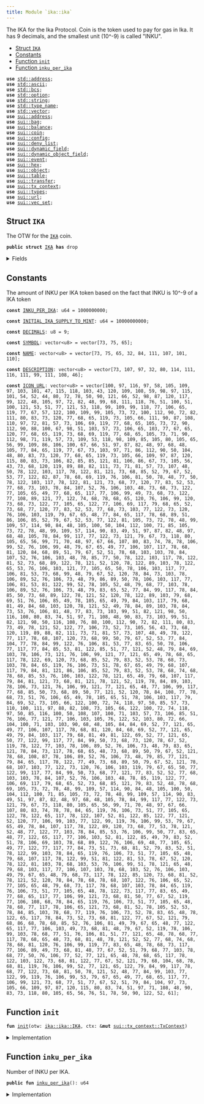 ```yaml
---
title: Module `ika::ika`
---
```


The IKA for the Ika Protocol.
Coin<IKA> is the token used to pay for gas in Ika.
It has 9 decimals, and the smallest unit (10^-9) is called "INKU".


-  [Struct `IKA`](#ika_ika_IKA)
-  [Constants](#@Constants_0)
-  [Function `init`](#ika_ika_init)
-  [Function `inku_per_ika`](#ika_ika_inku_per_ika)


<pre><code><b>use</b> <a href="../std/address.md#std_address">std::address</a>;
<b>use</b> <a href="../std/ascii.md#std_ascii">std::ascii</a>;
<b>use</b> <a href="../std/bcs.md#std_bcs">std::bcs</a>;
<b>use</b> <a href="../std/option.md#std_option">std::option</a>;
<b>use</b> <a href="../std/string.md#std_string">std::string</a>;
<b>use</b> <a href="../std/type_name.md#std_type_name">std::type_name</a>;
<b>use</b> <a href="../std/vector.md#std_vector">std::vector</a>;
<b>use</b> <a href="../sui/address.md#sui_address">sui::address</a>;
<b>use</b> <a href="../sui/bag.md#sui_bag">sui::bag</a>;
<b>use</b> <a href="../sui/balance.md#sui_balance">sui::balance</a>;
<b>use</b> <a href="../sui/coin.md#sui_coin">sui::coin</a>;
<b>use</b> <a href="../sui/config.md#sui_config">sui::config</a>;
<b>use</b> <a href="../sui/deny_list.md#sui_deny_list">sui::deny_list</a>;
<b>use</b> <a href="../sui/dynamic_field.md#sui_dynamic_field">sui::dynamic_field</a>;
<b>use</b> <a href="../sui/dynamic_object_field.md#sui_dynamic_object_field">sui::dynamic_object_field</a>;
<b>use</b> <a href="../sui/event.md#sui_event">sui::event</a>;
<b>use</b> <a href="../sui/hex.md#sui_hex">sui::hex</a>;
<b>use</b> <a href="../sui/object.md#sui_object">sui::object</a>;
<b>use</b> <a href="../sui/table.md#sui_table">sui::table</a>;
<b>use</b> <a href="../sui/transfer.md#sui_transfer">sui::transfer</a>;
<b>use</b> <a href="../sui/tx_context.md#sui_tx_context">sui::tx_context</a>;
<b>use</b> <a href="../sui/types.md#sui_types">sui::types</a>;
<b>use</b> <a href="../sui/url.md#sui_url">sui::url</a>;
<b>use</b> <a href="../sui/vec_set.md#sui_vec_set">sui::vec_set</a>;
</code></pre>



<a name="ika_ika_IKA"></a>

## Struct `IKA`

The OTW for the <code><a href="../ika/ika.md#ika_ika_IKA">IKA</a></code> coin.


<pre><code><b>public</b> <b>struct</b> <a href="../ika/ika.md#ika_ika_IKA">IKA</a> <b>has</b> drop
</code></pre>



<details>
<summary>Fields</summary>


<dl>
</dl>


</details>

<a name="@Constants_0"></a>

## Constants


<a name="ika_ika_INKU_PER_IKA"></a>

The amount of INKU per IKA token based on the fact that INKU is
10^-9 of a IKA token


<pre><code><b>const</b> <a href="../ika/ika.md#ika_ika_INKU_PER_IKA">INKU_PER_IKA</a>: u64 = 1000000000;
</code></pre>



<a name="ika_ika_INITIAL_IKA_SUPPLY_TO_MINT"></a>



<pre><code><b>const</b> <a href="../ika/ika.md#ika_ika_INITIAL_IKA_SUPPLY_TO_MINT">INITIAL_IKA_SUPPLY_TO_MINT</a>: u64 = 10000000000;
</code></pre>



<a name="ika_ika_DECIMALS"></a>



<pre><code><b>const</b> <a href="../ika/ika.md#ika_ika_DECIMALS">DECIMALS</a>: u8 = 9;
</code></pre>



<a name="ika_ika_SYMBOL"></a>



<pre><code><b>const</b> <a href="../ika/ika.md#ika_ika_SYMBOL">SYMBOL</a>: vector&lt;u8&gt; = vector[73, 75, 65];
</code></pre>



<a name="ika_ika_NAME"></a>



<pre><code><b>const</b> <a href="../ika/ika.md#ika_ika_NAME">NAME</a>: vector&lt;u8&gt; = vector[73, 75, 65, 32, 84, 111, 107, 101, 110];
</code></pre>



<a name="ika_ika_DESCRIPTION"></a>



<pre><code><b>const</b> <a href="../ika/ika.md#ika_ika_DESCRIPTION">DESCRIPTION</a>: vector&lt;u8&gt; = vector[73, 107, 97, 32, 80, 114, 111, 116, 111, 99, 111, 108, 46];
</code></pre>



<a name="ika_ika_ICON_URL"></a>



<pre><code><b>const</b> <a href="../ika/ika.md#ika_ika_ICON_URL">ICON_URL</a>: vector&lt;u8&gt; = vector[100, 97, 116, 97, 58, 105, 109, 97, 103, 101, 47, 115, 118, 103, 43, 120, 109, 108, 59, 98, 97, 115, 101, 54, 52, 44, 80, 72, 78, 50, 90, 121, 66, 52, 98, 87, 120, 117, 99, 122, 48, 105, 97, 72, 82, 48, 99, 68, 111, 118, 76, 51, 100, 51, 100, 121, 53, 51, 77, 121, 53, 118, 99, 109, 99, 118, 77, 106, 65, 119, 77, 67, 57, 122, 100, 109, 99, 105, 73, 72, 100, 112, 90, 72, 82, 111, 80, 83, 73, 120, 77, 68, 65, 119, 73, 105, 66, 111, 90, 87, 108, 110, 97, 72, 81, 57, 73, 106, 69, 119, 77, 68, 65, 105, 73, 72, 90, 112, 90, 88, 100, 67, 98, 51, 103, 57, 73, 106, 65, 103, 77, 67, 65, 120, 77, 68, 65, 119, 73, 68, 69, 119, 77, 68, 65, 105, 73, 71, 90, 112, 98, 71, 119, 57, 73, 109, 53, 118, 98, 109, 85, 105, 80, 105, 65, 56, 99, 109, 86, 106, 100, 67, 66, 51, 97, 87, 82, 48, 97, 68, 48, 105, 77, 84, 65, 119, 77, 67, 73, 103, 97, 71, 86, 112, 90, 50, 104, 48, 80, 83, 73, 120, 77, 68, 65, 119, 73, 105, 66, 109, 97, 87, 120, 115, 80, 83, 73, 106, 82, 85, 85, 121, 81, 106, 86, 67, 73, 105, 56, 43, 73, 68, 120, 119, 89, 88, 82, 111, 73, 71, 81, 57, 73, 107, 48, 50, 78, 122, 103, 117, 78, 122, 81, 121, 73, 68, 85, 52, 79, 67, 52, 53, 77, 122, 82, 87, 78, 68, 69, 119, 76, 106, 81, 50, 78, 48, 77, 50, 78, 122, 103, 117, 78, 122, 81, 121, 73, 68, 77, 120, 77, 83, 52, 53, 77, 68, 73, 103, 78, 84, 107, 52, 76, 106, 103, 48, 73, 68, 73, 122, 77, 105, 65, 49, 77, 68, 65, 117, 77, 106, 99, 49, 73, 68, 73, 122, 77, 108, 89, 121, 77, 122, 74, 68, 78, 68, 65, 120, 76, 106, 99, 120, 73, 68, 73, 122, 77, 105, 65, 122, 77, 106, 69, 117, 79, 68, 65, 52, 73, 68, 77, 120, 77, 83, 52, 53, 77, 68, 73, 103, 77, 122, 73, 120, 76, 106, 103, 119, 79, 67, 65, 48, 77, 84, 65, 117, 78, 68, 89, 51, 86, 106, 85, 52, 79, 67, 52, 53, 77, 122, 81, 105, 73, 72, 78, 48, 99, 109, 57, 114, 90, 84, 48, 105, 100, 50, 104, 112, 100, 71, 85, 105, 73, 72, 78, 48, 99, 109, 57, 114, 90, 83, 49, 51, 97, 87, 82, 48, 97, 68, 48, 105, 78, 84, 99, 117, 77, 122, 73, 121, 79, 67, 73, 118, 80, 105, 65, 56, 99, 71, 70, 48, 97, 67, 66, 107, 80, 83, 74, 78, 78, 106, 99, 52, 76, 106, 99, 48, 79, 67, 65, 49, 77, 106, 107, 117, 78, 68, 81, 120, 84, 68, 89, 51, 79, 67, 52, 51, 78, 68, 103, 103, 78, 84, 107, 52, 76, 106, 103, 48, 78, 85, 77, 50, 78, 122, 103, 117, 78, 122, 81, 52, 73, 68, 89, 122, 78, 121, 52, 120, 78, 122, 89, 103, 78, 122, 65, 53, 76, 106, 103, 121, 77, 105, 65, 50, 78, 106, 103, 117, 77, 106, 81, 53, 73, 68, 99, 48, 79, 67, 52, 120, 78, 84, 73, 103, 78, 106, 89, 52, 76, 106, 73, 48, 79, 86, 89, 50, 78, 106, 103, 117, 77, 106, 81, 53, 81, 122, 99, 52, 78, 105, 52, 48, 79, 68, 77, 103, 78, 106, 89, 52, 76, 106, 73, 48, 79, 83, 65, 52, 77, 84, 99, 117, 78, 84, 85, 50, 73, 68, 89, 122, 78, 121, 52, 120, 78, 122, 89, 103, 79, 68, 69, 51, 76, 106, 85, 49, 78, 105, 65, 49, 79, 84, 103, 117, 79, 68, 81, 49, 84, 68, 103, 120, 78, 121, 52, 49, 78, 84, 89, 103, 78, 84, 73, 53, 76, 106, 81, 48, 77, 83, 73, 103, 99, 51, 82, 121, 98, 50, 116, 108, 80, 83, 74, 51, 97, 71, 108, 48, 90, 83, 73, 103, 99, 51, 82, 121, 98, 50, 116, 108, 76, 88, 100, 112, 90, 72, 82, 111, 80, 83, 73, 49, 78, 121, 52, 122, 77, 106, 73, 52, 73, 105, 56, 43, 73, 68, 120, 119, 89, 88, 82, 111, 73, 71, 81, 57, 73, 107, 48, 49, 78, 122, 77, 117, 78, 68, 107, 120, 73, 68, 99, 50, 79, 67, 52, 53, 77, 84, 104, 77, 78, 84, 99, 122, 76, 106, 81, 53, 77, 83, 65, 50, 78, 106, 77, 117, 77, 84, 85, 53, 81, 122, 85, 51, 77, 121, 52, 48, 79, 84, 69, 103, 78, 106, 73, 121, 76, 106, 99, 121, 77, 121, 65, 49, 78, 68, 65, 117, 78, 122, 69, 120, 73, 68, 85, 52, 79, 83, 52, 53, 78, 68, 73, 103, 78, 84, 65, 119, 76, 106, 73, 51, 78, 67, 65, 49, 79, 68, 107, 117, 79, 84, 81, 121, 86, 106, 85, 52, 79, 83, 52, 53, 78, 68, 74, 68, 78, 68, 85, 53, 76, 106, 103, 122, 78, 121, 65, 49, 79, 68, 107, 117, 79, 84, 81, 121, 73, 68, 81, 121, 78, 121, 52, 119, 78, 84, 89, 103, 78, 106, 73, 121, 76, 106, 99, 121, 77, 121, 65, 48, 77, 106, 99, 117, 77, 68, 85, 50, 73, 68, 89, 50, 77, 121, 52, 120, 78, 84, 108, 77, 78, 68, 73, 51, 76, 106, 65, 49, 78, 105, 65, 51, 78, 106, 103, 117, 79, 84, 69, 52, 73, 105, 66, 122, 100, 72, 74, 118, 97, 50, 85, 57, 73, 110, 100, 111, 97, 88, 82, 108, 73, 105, 66, 122, 100, 72, 74, 118, 97, 50, 85, 116, 100, 50, 108, 107, 100, 71, 103, 57, 73, 106, 85, 51, 76, 106, 77, 121, 77, 106, 103, 105, 76, 122, 52, 103, 80, 72, 66, 104, 100, 71, 103, 103, 90, 68, 48, 105, 84, 84, 69, 52, 77, 121, 65, 49, 77, 106, 107, 117, 78, 68, 81, 120, 84, 68, 69, 52, 77, 121, 65, 49, 79, 84, 103, 117, 79, 68, 81, 49, 81, 122, 69, 52, 77, 121, 65, 50, 77, 122, 99, 117, 77, 84, 99, 50, 73, 68, 73, 120, 78, 67, 52, 119, 78, 122, 77, 103, 78, 106, 89, 52, 76, 106, 73, 48, 79, 83, 65, 121, 78, 84, 73, 117, 78, 68, 65, 48, 73, 68, 89, 50, 79, 67, 52, 121, 78, 68, 108, 87, 78, 106, 89, 52, 76, 106, 73, 48, 79, 85, 77, 121, 79, 84, 65, 117, 78, 122, 77, 49, 73, 68, 89, 50, 79, 67, 52, 121, 78, 68, 107, 103, 77, 122, 73, 120, 76, 106, 103, 119, 79, 67, 65, 50, 77, 122, 99, 117, 77, 84, 99, 50, 73, 68, 77, 121, 77, 83, 52, 52, 77, 68, 103, 103, 78, 84, 107, 52, 76, 106, 103, 48, 78, 85, 119, 122, 77, 106, 69, 117, 79, 68, 65, 52, 73, 68, 85, 121, 79, 83, 52, 48, 78, 68, 69, 105, 73, 72, 78, 48, 99, 109, 57, 114, 90, 84, 48, 105, 100, 50, 104, 112, 100, 71, 85, 105, 73, 72, 78, 48, 99, 109, 57, 114, 90, 83, 49, 51, 97, 87, 82, 48, 97, 68, 48, 105, 78, 84, 99, 117, 77, 122, 73, 121, 79, 67, 73, 118, 80, 105, 65, 56, 99, 71, 70, 48, 97, 67, 66, 107, 80, 83, 74, 78, 78, 84, 65, 119, 76, 106, 73, 51, 77, 105, 65, 122, 78, 122, 65, 117, 78, 122, 107, 52, 81, 122, 85, 122, 77, 121, 52, 120, 77, 106, 99, 103, 77, 122, 99, 119, 76, 106, 99, 53, 79, 67, 65, 49, 78, 84, 107, 117, 78, 122, 89, 120, 73, 68, 77, 53, 78, 121, 52, 48, 77, 122, 77, 103, 78, 84, 85, 53, 76, 106, 99, 50, 77, 83, 65, 48, 77, 122, 65, 117, 77, 106, 103, 52, 81, 122, 85, 49, 79, 83, 52, 51, 78, 106, 69, 103, 78, 68, 89, 122, 76, 106, 69, 48, 77, 105, 65, 49, 77, 122, 77, 117, 77, 84, 73, 51, 73, 68, 81, 52, 79, 83, 52, 51, 78, 122, 99, 103, 78, 84, 65, 119, 76, 106, 73, 51, 77, 105, 65, 48, 79, 68, 107, 117, 78, 122, 99, 51, 81, 122, 81, 53, 78, 67, 52, 120, 78, 122, 81, 103, 78, 68, 103, 53, 76, 106, 99, 51, 78, 121, 65, 48, 79, 68, 103, 117, 77, 106, 107, 103, 78, 68, 103, 52, 76, 106, 103, 49, 79, 67, 65, 48, 79, 68, 73, 117, 78, 122, 85, 120, 73, 68, 81, 52, 78, 121, 52, 120, 78, 84, 78, 68, 78, 68, 107, 122, 76, 106, 65, 52, 77, 105, 65, 48, 79, 68, 73, 117, 78, 68, 107, 103, 78, 84, 65, 119, 76, 106, 73, 51, 77, 105, 65, 48, 78, 122, 73, 117, 77, 83, 65, 49, 77, 68, 65, 117, 77, 106, 99, 121, 73, 68, 81, 50, 77, 67, 52, 119, 77, 106, 108, 68, 78, 84, 65, 119, 76, 106, 73, 51, 77, 105, 65, 48, 78, 68, 77, 117, 78, 106, 65, 121, 73, 68, 81, 52, 78, 105, 52, 53, 78, 84, 85, 103, 78, 68, 77, 119, 76, 106, 73, 52, 78, 83, 65, 48, 78, 122, 65, 117, 78, 84, 73, 52, 73, 68, 81, 122, 77, 67, 52, 121, 79, 68, 86, 68, 78, 68, 85, 52, 76, 106, 81, 49, 79, 67, 65, 48, 77, 122, 65, 117, 77, 106, 103, 49, 73, 68, 81, 48, 79, 67, 52, 119, 78, 106, 99, 103, 78, 68, 77, 51, 76, 106, 81, 51, 77, 121, 65, 48, 78, 68, 77, 117, 78, 68, 65, 48, 73, 68, 81, 48, 78, 121, 52, 52, 77, 68, 74, 68, 78, 68, 81, 120, 76, 106, 99, 119, 77, 83, 65, 48, 78, 68, 73, 117, 77, 106, 89, 49, 73, 68, 81, 48, 77, 67, 52, 51, 79, 68, 77, 103, 78, 68, 77, 50, 76, 106, 77, 52, 77, 121, 65, 48, 78, 68, 65, 117, 78, 122, 103, 122, 73, 68, 81, 122, 77, 67, 52, 121, 79, 68, 104, 68, 78, 68, 81, 119, 76, 106, 99, 52, 77, 121, 65, 122, 79, 84, 99, 117, 78, 68, 77, 122, 73, 68, 81, 50, 78, 121, 52, 48, 77, 84, 99, 103, 77, 122, 99, 119, 76, 106, 99, 53, 79, 67, 65, 49, 77, 68, 65, 117, 77, 106, 99, 121, 73, 68, 77, 51, 77, 67, 52, 51, 79, 84, 104, 97, 73, 105, 66, 109, 97, 87, 120, 115, 80, 83, 74, 51, 97, 71, 108, 48, 90, 83, 73, 118, 80, 105, 65, 56, 76, 51, 78, 50, 90, 122, 52, 61];
</code></pre>



<a name="ika_ika_init"></a>

## Function `init`



<pre><code><b>fun</b> <a href="../ika/ika.md#ika_ika_init">init</a>(otw: <a href="../ika/ika.md#ika_ika_IKA">ika::ika::IKA</a>, ctx: &<b>mut</b> <a href="../sui/tx_context.md#sui_tx_context_TxContext">sui::tx_context::TxContext</a>)
</code></pre>



<details>
<summary>Implementation</summary>


<pre><code><b>fun</b> <a href="../ika/ika.md#ika_ika_init">init</a>(otw: <a href="../ika/ika.md#ika_ika_IKA">IKA</a>, ctx: &<b>mut</b> TxContext) {
    <b>let</b> (<b>mut</b> treasury_cap, coin_metadata) = coin::create_currency(
        otw,
        <a href="../ika/ika.md#ika_ika_DECIMALS">DECIMALS</a>, // decimals,
        <a href="../ika/ika.md#ika_ika_SYMBOL">SYMBOL</a>, // symbol,
        <a href="../ika/ika.md#ika_ika_NAME">NAME</a>, // name,
        <a href="../ika/ika.md#ika_ika_DESCRIPTION">DESCRIPTION</a>, // description,
        option::some(url::new_unsafe_from_bytes(<a href="../ika/ika.md#ika_ika_ICON_URL">ICON_URL</a>)),
        ctx,
    );
    <b>let</b> total_supply_to_mint = <a href="../ika/ika.md#ika_ika_INITIAL_IKA_SUPPLY_TO_MINT">INITIAL_IKA_SUPPLY_TO_MINT</a> * <a href="../ika/ika.md#ika_ika_INKU_PER_IKA">INKU_PER_IKA</a>;
    <b>let</b> minted_coin = treasury_cap.mint(total_supply_to_mint, ctx);
    transfer::public_transfer(treasury_cap, ctx.sender());
    transfer::public_share_object(coin_metadata);
    transfer::public_transfer(minted_coin, ctx.sender());
}
</code></pre>



</details>

<a name="ika_ika_inku_per_ika"></a>

## Function `inku_per_ika`

Number of INKU per IKA.


<pre><code><b>public</b> <b>fun</b> <a href="../ika/ika.md#ika_ika_inku_per_ika">inku_per_ika</a>(): u64
</code></pre>



<details>
<summary>Implementation</summary>


<pre><code><b>public</b> <b>fun</b> <a href="../ika/ika.md#ika_ika_inku_per_ika">inku_per_ika</a>(): u64 {
    <a href="../ika/ika.md#ika_ika_INKU_PER_IKA">INKU_PER_IKA</a>
}
</code></pre>



</details>
